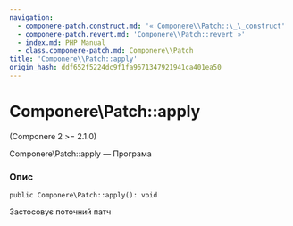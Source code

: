 ```yaml
---
navigation:
  - componere-patch.construct.md: '« Componere\\Patch::\_\_construct'
  - componere-patch.revert.md: 'Componere\\Patch::revert »'
  - index.md: PHP Manual
  - class.componere-patch.md: Componere\\Patch
title: 'Componere\\Patch::apply'
origin_hash: ddf652f5224dc9f1fa9671347921941ca401ea50
---
```

# Componere\\Patch::apply

(Componere 2 >= 2.1.0)

Componere\\Patch::apply — Програма

### Опис

```methodsynopsis
public Componere\Patch::apply(): void
```

Застосовує поточний патч
